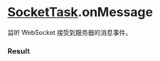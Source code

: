 # [SocketTask](../SocketTask.md).onMessage

监听 WebSocket 接受到服务器的消息事件。

### Result

<Results :data="results" />

<script setup>
const results = [
  {
    name: 'data',
    type: 'string | ArrayBuffer',
    desc: '服务器返回的消息'
  }
]
</script>
